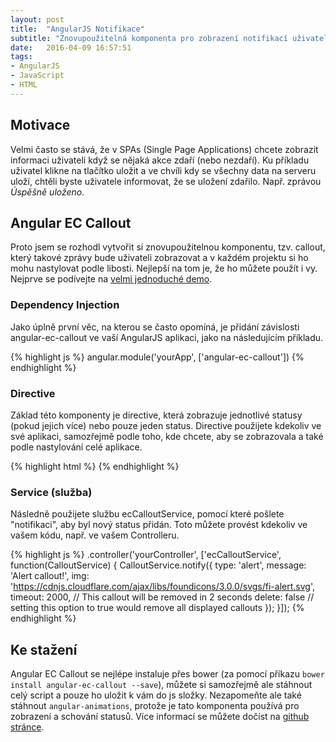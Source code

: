 ```yaml
---
layout: post
title:  "AngularJS Notifikace"
subtitle: "Znovupoužitelná komponenta pro zobrazení notifikací uživateli"
date:   2016-04-09 16:57:51
tags:
- AngularJS
- JavaScript
- HTML
---
```


## Motivace
Velmi často se stává, že v SPAs (Single Page Applications) chcete zobrazit informaci uživateli když se nějaká akce zdaří (nebo nezdaří). Ku příkladu uživatel klikne na tlačítko uložit a ve chvíli kdy se všechny data na serveru uloží, chtěli byste uživatele informovat, že se uložení zdařilo. Např. zprávou *Úspěšně uloženo*.


## Angular EC Callout
Proto jsem se rozhodl vytvořit si znovupoužitelnou komponentu, tzv. callout, který takové zprávy bude uživateli zobrazovat a v každém projektu si ho mohu nastylovat podle libosti. Nejlepší na tom je, že ho můžete použít i vy. Nejprve se podívejte na [velmi jednoduché demo](http://emilcieslar.github.io/angular-ec-callout/).

### Dependency Injection
Jako úplně první věc, na kterou se často opomíná, je přidání závislosti angular-ec-callout ve vaší AngularJS aplikaci, jako na následujícím příkladu.

{% highlight js %}
angular.module('yourApp', ['angular-ec-callout'])
{% endhighlight %}

### Directive
Základ této komponenty je directive, která zobrazuje jednotlivé statusy (pokud jejich více) nebo pouze jeden status. Directive použijete kdekoliv ve své aplikaci, samozřejmě podle toho, kde chcete, aby se zobrazovala a také podle nastylování celé aplikace.

{% highlight html %}
<ec-callout></ec-callout>
{% endhighlight %}

### Service (služba)
Následně použijete službu ecCalloutService, pomocí které pošlete "notifikaci", aby byl nový status přidán. Toto můžete provést kdekoliv ve vašem kódu, např. ve vašem Controlleru.

{% highlight js %}
.controller('yourController', ['ecCalloutService', function(CalloutService) {
  CalloutService.notify({
    type: 'alert',
    message: 'Alert callout!',
    img: 'https://cdnjs.cloudflare.com/ajax/libs/foundicons/3.0.0/svgs/fi-alert.svg',
    timeout: 2000, // This callout will be removed in 2 seconds
    delete: false // setting this option to true would remove all displayed callouts
  });
}]);
{% endhighlight %}

## Ke stažení
Angular EC Callout se nejlépe instaluje přes bower (za pomocí příkazu `bower install angular-ec-callout --save`), můžete si samozřejmě ale stáhnout celý script a pouze ho uložit k vám do js složky. Nezapomeňte ale také stáhnout `angular-animations`, protože je tato komponenta používá pro zobrazení a schování statusů. Více informací se můžete dočíst na [github stránce](https://github.com/emilcieslar/angular-ec-callout).
